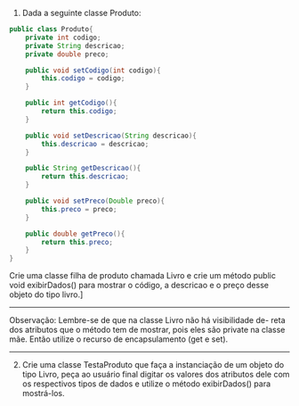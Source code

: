 1. Dada a seguinte classe Produto:

```java
public class Produto{
    private int codigo;
    private String descricao;
    private double preco;

    public void setCodigo(int codigo){
        this.codigo = codigo;
    }

    public int getCodigo(){
        return this.codigo;
    }

    public void setDescricao(String descricao){
        this.descricao = descricao;
    }

    public String getDescricao(){
        return this.descricao;
    }

    public void setPreco(Double preco){
        this.preco = preco;
    }

    public double getPreco(){
        return this.preco;
    }
}
```

Crie uma classe filha de produto chamada Livro e crie um método public void exibirDados() para
mostrar o código, a descricao e o preço desse objeto do tipo livro.]

___
Observação: Lembre-se de que na classe Livro não há visibilidade de-
reta dos atributos que o método tem de mostrar, pois eles são private
na classe mãe. Então utilize o recurso de encapsulamento (get e set).
___


2. Crie uma classe TestaProduto que faça a instanciação de um objeto do tipo Livro, peça ao usuário
   final digitar os valores dos atributos dele com os respectivos tipos de dados e utilize o método
   exibirDados() para mostrá-los.
